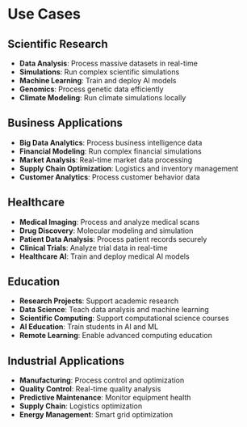 # Use Cases

## Scientific Research
- **Data Analysis**: Process massive datasets in real-time
- **Simulations**: Run complex scientific simulations
- **Machine Learning**: Train and deploy AI models
- **Genomics**: Process genetic data efficiently
- **Climate Modeling**: Run climate simulations locally

## Business Applications
- **Big Data Analytics**: Process business intelligence data
- **Financial Modeling**: Run complex financial simulations
- **Market Analysis**: Real-time market data processing
- **Supply Chain Optimization**: Logistics and inventory management
- **Customer Analytics**: Process customer behavior data

## Healthcare
- **Medical Imaging**: Process and analyze medical scans
- **Drug Discovery**: Molecular modeling and simulation
- **Patient Data Analysis**: Process patient records securely
- **Clinical Trials**: Analyze trial data in real-time
- **Healthcare AI**: Train and deploy medical AI models

## Education
- **Research Projects**: Support academic research
- **Data Science**: Teach data analysis and machine learning
- **Scientific Computing**: Support computational science courses
- **AI Education**: Train students in AI and ML
- **Remote Learning**: Enable advanced computing education

## Industrial Applications
- **Manufacturing**: Process control and optimization
- **Quality Control**: Real-time quality analysis
- **Predictive Maintenance**: Monitor equipment health
- **Supply Chain**: Logistics optimization
- **Energy Management**: Smart grid optimization 